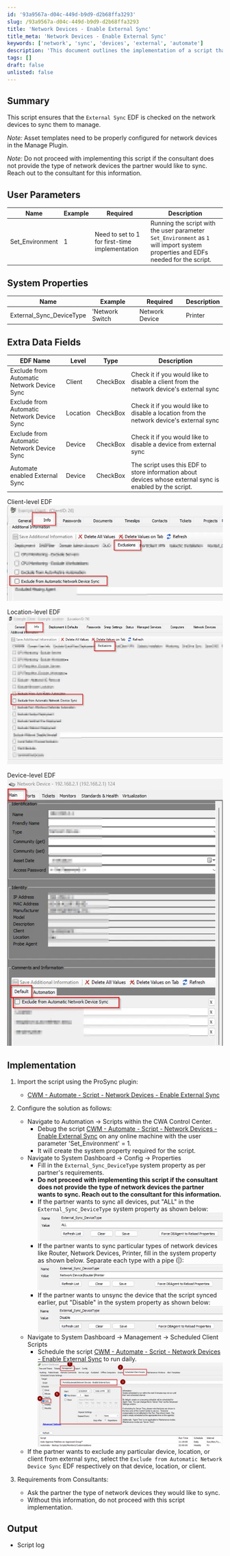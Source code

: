 ```yaml
---
id: '93a9567a-d04c-449d-b9d9-d2b68ffa3293'
slug: /93a9567a-d04c-449d-b9d9-d2b68ffa3293
title: 'Network Devices - Enable External Sync'
title_meta: 'Network Devices - Enable External Sync'
keywords: ['network', 'sync', 'devices', 'external', 'automate']
description: 'This document outlines the implementation of a script that ensures the External Sync EDF is checked on network devices for synchronization to manage. It includes user parameters, system properties, extra data fields, implementation steps, and requirements from consultants.'
tags: []
draft: false
unlisted: false
---
```


## Summary

This script ensures that the `External Sync` EDF is checked on the network devices to sync them to manage.

*Note:* Asset templates need to be properly configured for network devices in the Manage Plugin.

*Note:* Do not proceed with implementing this script if the consultant does not provide the type of network devices the partner would like to sync. Reach out to the consultant for this information.

## User Parameters

| Name               | Example | Required                                      | Description                                                                                                                                                                                                 |
|--------------------|---------|-----------------------------------------------|-------------------------------------------------------------------------------------------------------------------------------------------------------------------------------------------------------------|
| Set_Environment     | 1       | Need to set to 1 for first-time implementation | Running the script with the user parameter `Set_Environment` as `1` will import system properties and EDFs needed for the script.                                                                         |

## System Properties

| Name                          | Example                                     | Required | Description                                                                                                                                                                                                                                                                                                                                 |
|-------------------------------|---------------------------------------------|----------|---------------------------------------------------------------------------------------------------------------------------------------------------------------------------------------------------------------------------------------------------------------------------------------------------------------------------------------------|
| External_Sync_DeviceType      | 'Network Switch|Network Device|Printer|Router' | False    | The type of devices the client would like to sync to manage. If it is left blank, the script will not proceed with enabling the external sync for any network device. Separate each type with a pipe (|). Put "ALL" to sync all devices. Put "Disable" to unsync the device the script synced earlier. If left blank, the script will not proceed with enabling the external sync for any network device. |

## Extra Data Fields

| EDF Name                                   | Level  | Type     | Description                                                                                                           |
|--------------------------------------------|--------|----------|-----------------------------------------------------------------------------------------------------------------------|
| Exclude from Automatic Network Device Sync  | Client | CheckBox | Check it if you would like to disable a client from the network device's external sync                                   |
| Exclude from Automatic Network Device Sync  | Location | CheckBox | Check it if you would like to disable a location from the network device's external sync                                |
| Exclude from Automatic Network Device Sync  | Device | CheckBox | Check it if you would like to disable a device from external sync                                                   |
| Automate enabled External Sync              | Device | CheckBox | The script uses this EDF to store information about devices whose external sync is enabled by the script.                  |

Client-level EDF  
![Client-level EDF](../../../static/img/docs/93a9567a-d04c-449d-b9d9-d2b68ffa3293/image_1.webp)

Location-level EDF  
![Location-level EDF](../../../static/img/docs/93a9567a-d04c-449d-b9d9-d2b68ffa3293/image_2.webp)  

Device-level EDF  
![Device-level EDF](../../../static/img/docs/93a9567a-d04c-449d-b9d9-d2b68ffa3293/image_3.webp)

## Implementation

1. Import the script using the ProSync plugin:
   - [CWM - Automate - Script - Network Devices - Enable External Sync](/docs/93a9567a-d04c-449d-b9d9-d2b68ffa3293)

2. Configure the solution as follows:
   - Navigate to Automation → Scripts within the CWA Control Center.
     - Debug the script [CWM - Automate - Script - Network Devices - Enable External Sync](/docs/93a9567a-d04c-449d-b9d9-d2b68ffa3293) on any online machine with the user parameter 'Set_Environment' = 1.
     - It will create the system property required for the script.
   - Navigate to System Dashboard → Config → Properties
     - Fill in the `External_Sync_DeviceType` system property as per partner's requirements.
     - **Do not proceed with implementing this script if the consultant does not provide the type of network devices the partner wants to sync. Reach out to the consultant for this information.**
     - If the partner wants to sync all devices, put "ALL" in the `External_Sync_DeviceType` system property as shown below:  
       ![Sync all devices](../../../static/img/docs/93a9567a-d04c-449d-b9d9-d2b68ffa3293/image_4.webp)
     - If the partner wants to sync particular types of network devices like Router, Network Devices, Printer, fill in the system property as shown below. Separate each type with a pipe (|):  
       ![Particular types](../../../static/img/docs/93a9567a-d04c-449d-b9d9-d2b68ffa3293/image_5.webp)
     - If the partner wants to unsync the device that the script synced earlier, put "Disable" in the system property as shown below:  
       ![Unsync device](../../../static/img/docs/93a9567a-d04c-449d-b9d9-d2b68ffa3293/image_6.webp)
   - Navigate to System Dashboard → Management → Scheduled Client Scripts
     - Schedule the script [CWM - Automate - Script - Network Devices - Enable External Sync](/docs/93a9567a-d04c-449d-b9d9-d2b68ffa3293) to run daily.  
       ![Schedule daily](../../../static/img/docs/93a9567a-d04c-449d-b9d9-d2b68ffa3293/image_7.webp)
   - If the partner wants to exclude any particular device, location, or client from external sync, select the `Exclude from Automatic Network Device Sync` EDF respectively on that device, location, or client.

3. Requirements from Consultants:
   - Ask the partner the type of network devices they would like to sync.
   - Without this information, do not proceed with this script implementation.

## Output

- Script log